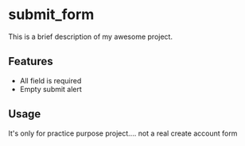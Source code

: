 # submit_form

This is a brief description of my awesome project.

## Features

- All field is required
- Empty submit alert


## Usage

It's only for practice purpose project.... not a real create account form


